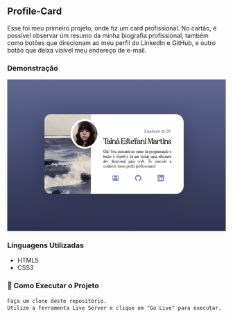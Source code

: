 <h2 align="left">Profile-Card</h2>
<p>Esse foi meu primeiro projeto, onde fiz um card profissional.
No cartão, é possível observar um resumo da minha biografia profissional, também como botões que direcionam ao meu perfil do LinkedIn e GitHub, e outro botão que deixa visível meu endereço de e-mail.</p>

<h3 align="left">Demonstração</h3>
<img align="center" alt="" height="350px" src="profile-card.png">

<h3 align="left">Linguagens Utilizadas</h3>

* HTML5
* CSS3

<h3 align="left">🔧 Como Executar o Projeto</h3>

````
Faça um clone deste repositório.
Utilize a ferramenta Live Server e clique em "Go Live" para executar.
````
